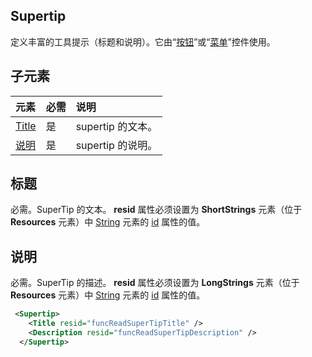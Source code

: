 ## <a name="supertip"></a>Supertip
定义丰富的工具提示（标题和说明）。它由“[按钮](./control.md#button-control)”或“[菜单](./control.md#menu-dropdown-button-controls)”控件使用。 

## <a name="child-elements"></a>子元素
|  元素 |  必需  |  说明  |
|:-----|:-----|:-----|
|  [Title](#title)        | 是 |   supertip 的文本。         |
|  [说明](#description)  | 是 |  supertip 的说明。    |

## <a name="title"></a>标题
必需。SuperTip 的文本。 **resid** 属性必须设置为 **ShortStrings** 元素（位于 **Resources** 元素）中 [String](./resources.md#shortstrings) 元素的 [id](./resources.md) 属性的值。

## <a name="description"></a>说明
必需。SuperTip 的描述。 **resid** 属性必须设置为 **LongStrings** 元素（位于 **Resources** 元素）中 [String](./resources.md#longstrings) 元素的 [id](./resources.md) 属性的值。

```xml
 <Supertip>
    <Title resid="funcReadSuperTipTitle" />
    <Description resid="funcReadSuperTipDescription" />
  </Supertip>
```